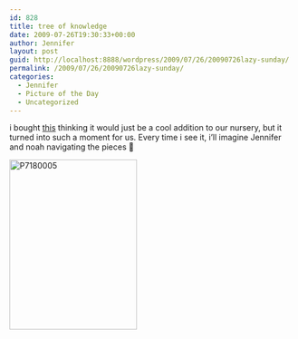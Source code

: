 ```yaml
---
id: 828
title: tree of knowledge
date: 2009-07-26T19:30:33+00:00
author: Jennifer
layout: post
guid: http://localhost:8888/wordpress/2009/07/26/20090726lazy-sunday/
permalink: /2009/07/26/20090726lazy-sunday/
categories:
  - Jennifer
  - Picture of the Day
  - Uncategorized
---
```

i bought [this](http://www.ecomeme.com/Toys/Kidsonroof-Totem-Tree.asp "this") thinking it would just be a cool addition to our nursery, but it turned into such a moment for us. Every time i see it, i&#8217;ll imagine Jennifer and noah navigating the pieces 🙂
  
<img class="alignnone size-medium wp-image-335" title="P7180005" src="http://www.madcitythree.com/wp-content/uploads/2009/07/P7180005-225x300.jpg" alt="P7180005" width="225" height="300" />